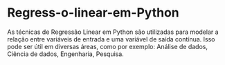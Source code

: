 # Regress-o-linear-em-Python
As técnicas de Regressão Linear em Python são utilizadas para modelar a relação entre variáveis de entrada e uma variável de saída contínua. Isso pode ser útil em diversas áreas, como por exemplo: Análise de dados, Ciência de dados, Engenharia, Pesquisa.
